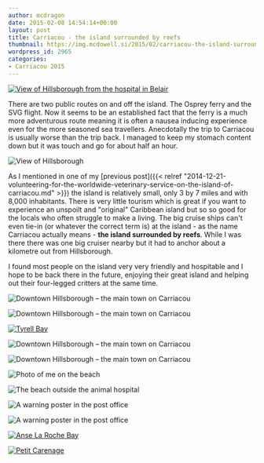 ```yaml
---
author: mcdragon
date: 2015-02-08 14:54:14+00:00
layout: post
title: Carriacou - the island surrounded by reefs
thumbnail: https://img.mcdowell.si/2015/02/carriacou-the-island-surrounded-by-reefs-thumb.jpg
wordpress_id: 2965
categories:
- Carriacou 2015
---
```


[![View of Hillsborough from the hospital in Belair](https://img.mcdowell.si/2015/02/Hillsborough.jpg "View of Hillsborough from the hospital in Belair - Click to enlarge")](https://img.mcdowell.si/2015/02/Hillsborough-large.jpg)

There are two public routes on and off the island. The Osprey ferry and the SVG flight. Now it seems to be an established fact that the ferry is a much more adventurous route meaning it is often a nausea inducing experience even for the more seasoned sea travellers. Anecdotally the trip to Carriacou is usually worse than the trip back. I managed to keep my stomach content down but it was touch and go for about half an hour.

![View of Hillsborough](https://img.mcdowell.si/2015/02/2015-01-30-10.27.36-1.jpg "View of Hillsborough")

As I mentioned in one of my [previous post]({{< relref "2014-12-21-volunteering-for-the-worldwide-veterinary-service-on-the-island-of-carriacou.md" >}}) the island is relatively small, only 3 by 7 miles and with 8,000 inhabitants. There is very little tourism which is great if you want to experience an unspoilt and "original" Caribbean island but so so good for the locals who often struggle to make a living. The big cruise ships can't even tie-in (or whatever the correct term is) at the island - as the name Carriacou actually means - **the island surrounded by reefs**. While I was there there was one big cruiser nearby but it had to anchor about a kilometre out from Hillsborough.

I found most people on the island very very friendly and hospitable and I hope to be back there in the future, enjoying their great island and helping out their four-legged critters at the same time.

![Downtown Hillsborough – the main town on Carriacou](https://img.mcdowell.si/2015/02/2015-01-31-08.11.03-1.jpg "Downtown Hillsborough – the main town on Carriacou")

![Downtown Hillsborough – the main town on Carriacou](https://img.mcdowell.si/2015/02/2015-01-31-08.12.49-1.jpg "Downtown Hillsborough – the main town on Carriacou")

[![Tyrell Bay](https://img.mcdowell.si/2015/02/TyrellBay.jpg "Tyrell Bay - Click to enlarge")](https://img.mcdowell.si/2015/02/TyrellBay-large.jpg)

![Downtown Hillsborough – the main town on Carriacou](https://img.mcdowell.si/2015/02/2015-01-31-08.11.03-1.jpg "Downtown Hillsborough – the main town on Carriacou")

![Downtown Hillsborough – the main town on Carriacou](https://img.mcdowell.si/2015/02/2015-01-31-08.13.34-1.jpg "Downtown Hillsborough – the main town on Carriacou")

![Photo of me on the beach](https://img.mcdowell.si/2015/02/2015-01-17-07.57.59-1.jpg "Selfie on the beach in front of the animal hospital")

![The beach outside the animal hospital](https://img.mcdowell.si/2015/02/2015-01-18-14.15.24-1.jpg "The beach outside the animal hospital")

![A warning poster in the post office](https://img.mcdowell.si/2015/02/2015-01-20-14.46.08-e1423389785712-1.jpg "A warning poster in the post office")

![A warning poster in the post office](https://img.mcdowell.si/2015/02/2015-01-20-14.46.19-e1423389763576-1.jpg "A warning poster in the post office")

[![Anse La Roche Bay](https://img.mcdowell.si/2015/01/AnseLaRocheBay.jpg "Anse La Roche Bay - Click to enlarge")](https://img.mcdowell.si/2015/01/AnseLaRocheBay-large.jpg)

[![Petit Carenage](https://img.mcdowell.si/2015/01/petite-carenage.jpg "Petit Carenage - Click to enlarge")](https://img.mcdowell.si/2015/01/petite-carenage-large.jpg)

